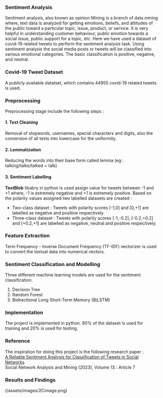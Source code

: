 ### Sentiment Analysis
Sentiment analysis, also known as opinion Mining is a branch of data mining where, text data is analyzed for getting emotions, beliefs, and attitudes of the public toward a particular topic, issue, product, or service. It is very helpful in understanding customer behaviour, public emotion towards a social issue, public support for a topic, etc. Here we have used a dataset of covid-19 related tweets to perform the sentiment analysis task. Using sentiment analysis the social media posts or tweets will be classified into various emotional categories. The basic classification is positive, negative, and neutral.

### Covid-19 Tweet Dataset
A publicly available datatset, which contains 44955 covid-19 related tweets is used.

### Preprocessing
Preprocessing stage include the following steps :
#### 1. Text Cleaning
Removal of stopwords, usernames, special characters and digits, also the conversion of all texts into lowercase for the uniformity. 
#### 2. Lemmatization
Reducing the words into their base form called lemma (eg : talking/talks/talked = talk)
#### 3. Sentiment Labelling
__TextBlob__ libabry in python is used assign value for tweets between -1 and +1 where, -1 is extremely negative and +1 is extremely positive. Based on the polarity values assigned two labelled datasets are created : 
* Two-class dataset : Tweets with polarity scores [-1,0] and [0,+1] are labelled as negative and positive respectively.
* Three-class dataset : Tweets with polarity scores [-1,-0.2], [-0.2,+0.2] and [+0.2,+1] are labelled as negative, neutral and positive respectively.
### Feature Extraction
Term Frequency - Inverse Document Frequency (TF-IDF) vectorizer is used to convert the textual data into numerical vectors.
### Sentiment Classification and Modelling
Three different machine learning models are used for the sentiment classification.
1. Decision Tree
2. Random Forest
3. Bidirectional Long Short-Term Memory (BiLSTM)

### Implementation
The project is implemented in python. 80% of the dataset is used for training and 20% is used for testing.

### Reference
The inspiration for doing this project is the following research paper : <br>
[A Reliable Sentiment Analysis for Classification of Tweets in Social Networks](https://rdcu.be/dJrbY) <br>
Social Network Analysis and Mining (2023), Volume 13 : Article 7

### Results and Findings

(/assets/images/2Cimage.png)




